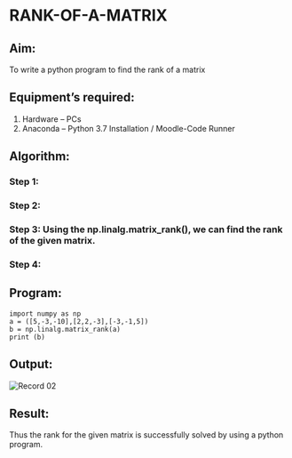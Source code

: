 # RANK-OF-A-MATRIX
## Aim:
To write a python program to find the rank of a matrix
## Equipment’s required:
1. 	Hardware – PCs
2. 	Anaconda – Python 3.7 Installation / Moodle-Code Runner
## Algorithm:
### Step 1: 
### Step 2: 
### Step 3: Using the np.linalg.matrix_rank(), we can find the rank of the given matrix.
### Step 4: 
## Program:
```
import numpy as np
a = ([5,-3,-10],[2,2,-3],[-3,-1,5])
b = np.linalg.matrix_rank(a)
print (b)
```
## Output:
![Record 02](https://github.com/user-attachments/assets/a2681e35-5912-4224-a544-dc58d152e36f)

## Result:
Thus the rank for the given matrix is successfully solved by  using a python program.

